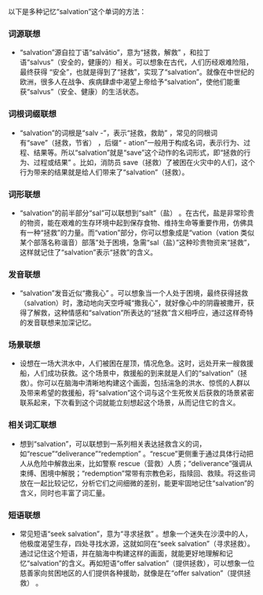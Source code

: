以下是多种记忆“salvation”这个单词的方法：

### 词源联想
 - “salvation”源自拉丁语“salvātio”，意为“拯救，解救” ，和拉丁语“salvus”（安全的，健康的）相关。可以想象在古代，人们历经艰难险阻，最终获得 “安全”，也就是得到了“拯救”，实现了“salvation”。就像在中世纪的欧洲，很多人在战争、疾病肆虐中渴望上帝给予“salvation”，使他们能重获“salvus”（安全、健康）的生活状态。 

### 词根词缀联想
 - “salvation”的词根是“salv -”，表示“拯救，救助” ，常见的同根词有“save”（拯救，节省） ，后缀“ - ation”一般用于构成名词，表示行为、过程、结果等。所以“salvation”就是“save”这个动作的名词形式，即“拯救的行为、过程或结果” 。比如，消防员 save（拯救）了被困在火灾中的人们，这个行为带来的结果就是给人们带来了“salvation”（拯救）。

### 词形联想
 - “salvation”的前半部分“sal”可以联想到“salt”（盐） 。在古代，盐是非常珍贵的物资，能在艰难的生存环境中起到保存食物、维持生命等重要作用，仿佛具有一种“拯救”的力量。而“vation”部分，你可以想象成是“vation（vation 类似某个部落名称谐音）部落”处于困境，急需“sal（盐）”这种珍贵物资来“拯救”，这样就记住了“salvation”表示“拯救”的含义。

### 发音联想
 - “salvation”发音近似“撒我心” 。可以想象当一个人处于困境，最终获得拯救（salvation）时，激动地向天空呼喊“撒我心”，就好像心中的阴霾被撒开，获得了解救，这种情感和“salvation”所表达的“拯救”含义相呼应，通过这样奇特的发音联想来加深记忆。

### 场景联想
 - 设想在一场大洪水中，人们被困在屋顶，情况危急。这时，远处开来一艘救援船，人们成功获救。这个场景中，救援船的到来就是人们的“salvation”（拯救）。你可以在脑海中清晰地构建这个画面，包括湍急的洪水、惊慌的人群以及带来希望的救援船，将“salvation”这个词与这个生死攸关后获救的场景紧密联系起来，下次看到这个词就能立刻想起这个场景，从而记住它的含义。 

### 相关词汇联想
 - 想到“salvation”，可以联想到一系列相关表达拯救含义的词，如“rescue”“deliverance”“redemption” 。“rescue”更侧重于通过具体行动把人从危险中解救出来，比如警察 rescue（营救）人质；“deliverance”强调从束缚、困境中解脱；“redemption”常带有宗教色彩，指赎回、救赎。将这些词放在一起比较记忆，分析它们之间细微的差别，能更牢固地记住“salvation”的含义，同时也丰富了词汇量。 

### 短语联想
 - 常见短语“seek salvation”，意为“寻求拯救” 。想象一个迷失在沙漠中的人，他极度渴望生存，四处寻找水源，这就如同在“seek salvation”（寻求拯救）。通过记住这个短语，并在脑海中构建这样的画面，就能更好地理解和记忆“salvation”的含义。再如短语“offer salvation”（提供拯救），可以想象一位慈善家向贫困地区的人们提供各种援助，就像是在“offer salvation”（提供拯救） 。 